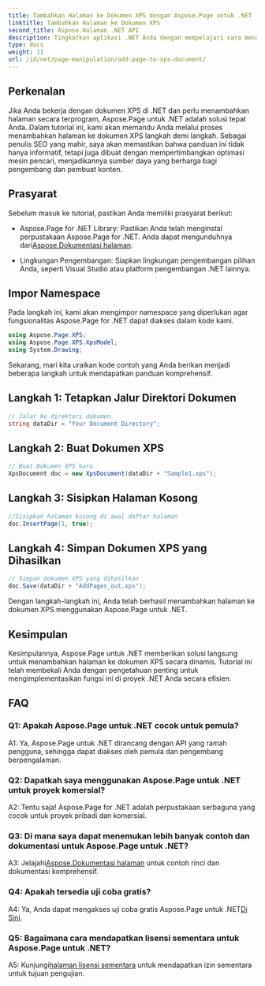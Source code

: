 ```yaml
---
title: Tambahkan Halaman ke Dokumen XPS dengan Aspose.Page untuk .NET
linktitle: Tambahkan Halaman ke Dokumen XPS
second_title: Aspose.Halaman .NET API
description: Tingkatkan aplikasi .NET Anda dengan mempelajari cara menambahkan halaman ke dokumen XPS dengan Aspose.Page untuk .NET. Ikuti panduan langkah demi langkah kami untuk integrasi yang lancar.
type: docs
weight: 11
url: /id/net/page-manipulation/add-page-to-xps-document/
---
```

## Perkenalan

Jika Anda bekerja dengan dokumen XPS di .NET dan perlu menambahkan halaman secara terprogram, Aspose.Page untuk .NET adalah solusi tepat Anda. Dalam tutorial ini, kami akan memandu Anda melalui proses menambahkan halaman ke dokumen XPS langkah demi langkah. Sebagai penulis SEO yang mahir, saya akan memastikan bahwa panduan ini tidak hanya informatif, tetapi juga dibuat dengan mempertimbangkan optimasi mesin pencari, menjadikannya sumber daya yang berharga bagi pengembang dan pembuat konten.

## Prasyarat

Sebelum masuk ke tutorial, pastikan Anda memiliki prasyarat berikut:

-  Aspose.Page for .NET Library: Pastikan Anda telah menginstal perpustakaan Aspose.Page for .NET. Anda dapat mengunduhnya dari[Aspose.Dokumentasi halaman](https://reference.aspose.com/page/net/).

- Lingkungan Pengembangan: Siapkan lingkungan pengembangan pilihan Anda, seperti Visual Studio atau platform pengembangan .NET lainnya.

## Impor Namespace

Pada langkah ini, kami akan mengimpor namespace yang diperlukan agar fungsionalitas Aspose.Page for .NET dapat diakses dalam kode kami.

```csharp
using Aspose.Page.XPS;
using Aspose.Page.XPS.XpsModel;
using System.Drawing;
```

Sekarang, mari kita uraikan kode contoh yang Anda berikan menjadi beberapa langkah untuk mendapatkan panduan komprehensif.

## Langkah 1: Tetapkan Jalur Direktori Dokumen

```csharp
// Jalur ke direktori dokumen.
string dataDir = "Your Document Directory";
```

## Langkah 2: Buat Dokumen XPS

```csharp
// Buat Dokumen XPS baru
XpsDocument doc = new XpsDocument(dataDir + "Sample1.xps");
```

## Langkah 3: Sisipkan Halaman Kosong

```csharp
//Sisipkan halaman kosong di awal daftar halaman
doc.InsertPage(1, true);
```

## Langkah 4: Simpan Dokumen XPS yang Dihasilkan

```csharp
// Simpan dokumen XPS yang dihasilkan
doc.Save(dataDir + "AddPages_out.xps");
```

Dengan langkah-langkah ini, Anda telah berhasil menambahkan halaman ke dokumen XPS menggunakan Aspose.Page untuk .NET.

## Kesimpulan

Kesimpulannya, Aspose.Page untuk .NET memberikan solusi langsung untuk menambahkan halaman ke dokumen XPS secara dinamis. Tutorial ini telah membekali Anda dengan pengetahuan penting untuk mengimplementasikan fungsi ini di proyek .NET Anda secara efisien.

## FAQ

### Q1: Apakah Aspose.Page untuk .NET cocok untuk pemula?

A1: Ya, Aspose.Page untuk .NET dirancang dengan API yang ramah pengguna, sehingga dapat diakses oleh pemula dan pengembang berpengalaman.

### Q2: Dapatkah saya menggunakan Aspose.Page untuk .NET untuk proyek komersial?

A2: Tentu saja! Aspose.Page for .NET adalah perpustakaan serbaguna yang cocok untuk proyek pribadi dan komersial.

### Q3: Di mana saya dapat menemukan lebih banyak contoh dan dokumentasi untuk Aspose.Page untuk .NET?

 A3: Jelajahi[Aspose.Dokumentasi halaman](https://reference.aspose.com/page/net/) untuk contoh rinci dan dokumentasi komprehensif.

### Q4: Apakah tersedia uji coba gratis?

A4: Ya, Anda dapat mengakses uji coba gratis Aspose.Page untuk .NET[Di Sini](https://releases.aspose.com/).

### Q5: Bagaimana cara mendapatkan lisensi sementara untuk Aspose.Page untuk .NET?

 A5: Kunjungi[halaman lisensi sementara](https://purchase.aspose.com/temporary-license/) untuk mendapatkan izin sementara untuk tujuan pengujian.
